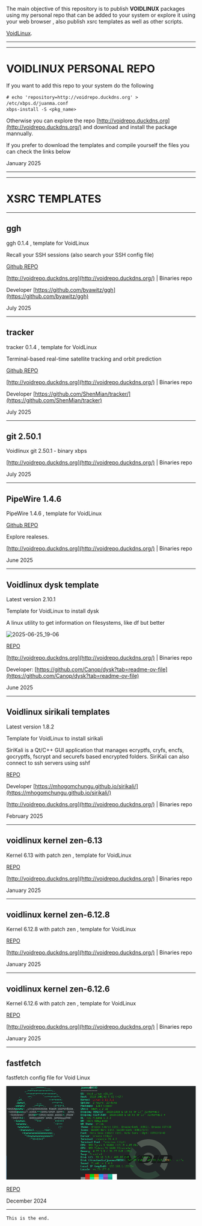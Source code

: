 
The main objective of this repository is to publish **VOIDLINUX** packages using my personal repo that can be added to your system or explore it using your web browser , also publish xsrc templates as well as other scripts.

[VoidLinux](https://voidlinux.org/).

* * *
* * *

# VOIDLINUX PERSONAL REPO

If you want to add this repo to your system do the following

```
# echo 'repository=http://voidrepo.duckdns.org' > /etc/xbps.d/juanma.conf
xbps-install -S <pkg_name>
```

Otherwise you can explore the repo [http://voidrepo.duckdns.org](http://voidrepo.duckdns.org/) and download and install the package mannually.

If you prefer to download the templates and compile yourself the files you can check the links below

<span id="span1" >January 2025</span>

* * *
* * *

# XSRC TEMPLATES

* * *

## ggh 

ggh 0.1.4 , template for VoidLinux

Recall your SSH sessions (also search your SSH config file)

[Github REPO](https://github.com/jmboris/Pipewire)

[http://voidrepo.duckdns.org](http://voidrepo.duckdns.org/)  |  Binaries repo

Developer
[https://github.com/byawitz/ggh](https://github.com/byawitz/ggh)

<span id="span1" >July 2025</span>

* * *

## tracker

tracker 0.1.4 , template for VoidLinux

Terminal-based real-time satellite tracking and orbit prediction

[Github REPO](https://github.com/jmboris/voidlinux-tracker-template)

[http://voidrepo.duckdns.org](http://voidrepo.duckdns.org/)  |  Binaries repo

Developer 
[https://github.com/ShenMian/tracker/](https://github.com/ShenMian/tracker)


<span id="span1" >July 2025</span>

* * *




## git 2.50.1 

Voidlinux git 2.50.1 - binary xbps

[http://voidrepo.duckdns.org](http://voidrepo.duckdns.org/)  |  Binaries repo


<span id="span1" >July 2025</span>

* * *


## PipeWire 1.4.6

PipeWire 1.4.6 , template for VoidLinux

[Github REPO](https://github.com/jmboris/Pipewire)

Explore realeses.

[http://voidrepo.duckdns.org](http://voidrepo.duckdns.org/)  |  Binaries repo

<span id="span1" >June 2025</span>

* * *

## Voidlinux dysk template

Latest version 2.10.1

Template for VoidLinux to install dysk

A linux utility to get information on filesystems, like df but better

![2025-06-25_19-06](https://github.com/user-attachments/assets/670e6ea1-4a22-4896-b304-ad445809abf4)

[REPO](https://github.com/jmboris/Voidlinux-dysk)

[http://voidrepo.duckdns.org](http://voidrepo.duckdns.org/)  |  Binaries repo

Developer:
[https://github.com/Canop/dysk?tab=readme-ov-file](https://github.com/Canop/dysk?tab=readme-ov-file)

<span id="span1" >June 2025</span>

* * *

## Voidlinux sirikali templates

Latest version 1.8.2

Template for VoidLinux to install sirikali

SiriKali is a Qt/C++ GUI application that manages ecryptfs, cryfs, encfs, gocryptfs, fscrypt and securefs based encrypted folders. SiriKali can also connect to ssh servers using sshf

[REPO](https://github.com/jmboris/Voidlinux-sirikali-templates)

Developer 
[https://mhogomchungu.github.io/sirikali/](https://mhogomchungu.github.io/sirikali/)

[http://voidrepo.duckdns.org](http://voidrepo.duckdns.org/)  |  Binaries repo

<span id="span1" >February 2025</span>

* * *

## voidlinux kernel zen-6.13

Kernel 6.13 with patch zen , template for VoidLinux

[REPO](https://github.com/jmboris/voidlinux-kernel-zen-6.13)

[http://voidrepo.duckdns.org](http://voidrepo.duckdns.org/)  |  Binaries repo

<span id="span1" >January 2025</span>

* * *

## voidlinux kernel zen-6.12.8

Kernel 6.12.8 with patch zen , template for VoidLinux

[REPO](https://github.com/jmboris/voidlinux-kernel-zen-6.12.8)

[http://voidrepo.duckdns.org](http://voidrepo.duckdns.org/)  |  Binaries repo

<span id="span1" >January 2025</span>

* * *

## voidlinux kernel zen-6.12.6 

Kernel 6.12.6 with patch zen , template for VoidLinux

[REPO](https://github.com/jmboris/voidlinux-kernel-zen-6.12.6)

[http://voidrepo.duckdns.org](http://voidrepo.duckdns.org/)  |  Binaries repo

<span id="span1" >January 2025</span>

* * *




## fastfetch

fastfetch config file for Void Linux

![2025-06-29_13-13](./2025-06-29_13-13.png)

[REPO](https://github.com/jmboris/fastfetch)

<span id="span1" >December 2024</span>



* * *

```
This is the end.
```
